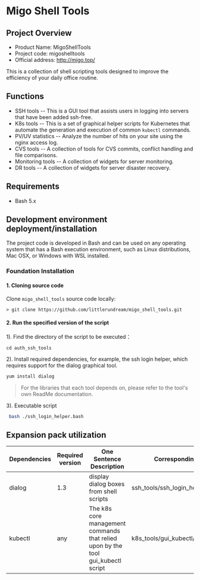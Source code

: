 # Migo Shell Tools

## Project Overview

* Product Name: MigoShellTools
* Project code: migoshelltools
* Official address: http://migo.top/

This is a collection of shell scripting tools designed to improve the efficiency of your daily office routine.

## Functions
- SSH tools -- This is a GUI tool that assists users in logging into servers that have been added ssh-free.
- K8s tools -- This is a set of graphical helper scripts for Kubernetes that automate the generation and execution of common `kubectl` commands.
- PV/UV statistics -- Analyze the number of hits on your site using the nginx access log.
- CVS tools -- A collection of tools for CVS commits, conflict handling and file comparisons.
- Monitoring tools -- A collection of widgets for server monitoring.
- DR tools -- A collection of widgets for server disaster recovery.

## Requirements

- Bash 5.x


## Development environment deployment/installation

The project code is developed in Bash and can be used on any operating system that has a Bash execution environment, such as Linux distributions, Mac OSX, or Windows with WSL installed.

### Foundation Installation

#### 1. Cloning source code

Clone `migo_shell_tools` source code locally:

    > git clone https://github.com/littlerundream/migo_shell_tools.git

#### 2. Run the specified version of the script

1). Find the directory of the script to be executed：

```shell
cd auth_ssh_tools
```

2).  Install required dependencies, for example, the ssh login helper, which requires support for the dialog graphical tool.

```bash
yum install dialog
```
> For the libraries that each tool depends on, please refer to the tool's own ReadMe documentation.

3). Executable script

```bash
 bash ./ssh_login_helper.bash
```

## Expansion pack utilization

| Dependencies |  Required version | One Sentence Description | Corresponding Scripts 
| --- | --- | --- | --- 
| dialog |  1.3 | display dialog boxes from shell scripts | ssh_tools/ssh_login_helper.bash
| kubectl |  any |The k8s core management commands that relied upon by the tool gui_kubectl script | k8s_tools/gui_kubectl/gui_kubectl.bash

